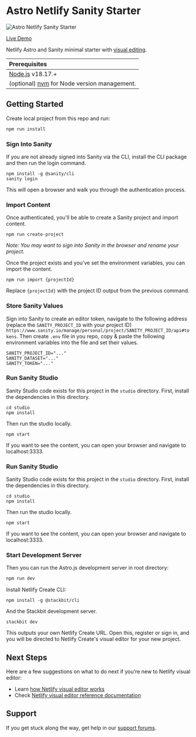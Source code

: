 # Astro Netlify Sanity Starter

![Astro Netlify Sanity Starter](https://assets.stackbit.com/docs/astro-sanity-starter-thumb.jpg)

[Live Demo](https://astro-sanity-starter-demo.netlify.app/)

Netlify Astro and Sanity minimal starter with [visual editing](https://docs.netlify.com/visual-editor/overview/).

| Prerequisites                                                                |
| :--------------------------------------------------------------------------- |
| [Node.js](https://nodejs.org/) v18.17.+                                      |
| (optional) [nvm](https://github.com/nvm-sh/nvm) for Node version management. |

## Getting Started

Create local project from this repo and run:

```txt
npm run install
```

### Sign Into Sanity

If you are not already signed into Sanity via the CLI, install the CLI package and then run the login command.

    npm install -g @sanity/cli
    sanity login

This will open a browser and walk you through the authentication process.

### Import Content

Once authenticated, you'll be able to create a Sanity project and import content.

    npm run create-project

_Note: You may want to sign into Sanity in the browser and rename your project._

Once the project exists and you've set the environment variables, you can import the content.

    npm run import {projectId}

Replace `{projectId}` with the project ID output from the previous command.

### Store Sanity Values

Sign into Sanity to create an editor token, navigate to the following address (replace the `SANITY_PROJECT_ID` with your project ID) `https://www.sanity.io/manage/personal/project/SANITY_PROJECT_ID/api#tokens`. Then create `.env` file in you repo, copy & paste the following environment variables into the file and set their values.

```plain
SANITY_PROJECT_ID="..."
SANITY_DATASET="..."
SANITY_TOKEN="..."
```

### Run Sanity Studio

Sanity Studio code exists for this project in the `studio` directory. First, install the dependencies in this directory.

    cd studio
    npm install

Then run the studio locally.

    npm start

If you want to see the content, you can open your browser and navigate to localhost:3333.

### Run Sanity Studio

Sanity Studio code exists for this project in the `studio` directory. First, install the dependencies in this directory.

    cd studio
    npm install

Then run the studio locally.

    npm start

If you want to see the content, you can open your browser and navigate to localhost:3333.

### Start Development Server

Then you can run the Astro.js development server in root directory:

```txt
npm run dev
```

Install Netlify Create CLI:

    npm install -g @stackbit/cli

And the Stackbit development server.

    stackbit dev

This outputs your own Netlify Create URL. Open this, register or sign in, and you will be directed to Netlify Create's visual editor for your new project.

## Next Steps

Here are a few suggestions on what to do next if you're new to Netlify visual editor:

- Learn [how Netlify visual editor works](https://docs.netlify.com/create/concepts/how-create-works/)
- Check [Netlify visual editor reference documentation](https://visual-editor-reference.netlify.com/)

## Support

If you get stuck along the way, get help in our [support forums](https://answers.netlify.com/).
